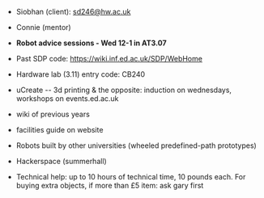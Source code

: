 * Siobhan (client): sd246@hw.ac.uk
* Connie (mentor)

* **Robot advice sessions - Wed 12-1 in AT3.07**

* Past SDP code: https://wiki.inf.ed.ac.uk/SDP/WebHome 
* Hardware lab (3.11) entry code: CB240
* uCreate -- 3d printing & the opposite: induction on wednesdays, workshops on events.ed.ac.uk
* wiki of previous years
* facilities guide on website
* Robots built by other universities (wheeled predefined-path prototypes)
* Hackerspace (summerhall)
* Technical help: up to 10 hours of technical time, 10 pounds each. For buying extra objects, if more than £5 item: ask gary first
